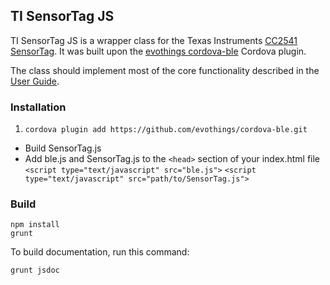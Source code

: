 
## TI SensorTag JS

TI SensorTag JS is a wrapper class for the Texas Instruments [CC2541 SensorTag](http://processors.wiki.ti.com/index.php/Bluetooth_SensorTag).
It was built upon the [evothings cordova-ble](https://github.com/evothings/cordova-ble/) Cordova plugin.

The class should implement most of the core functionality described in the [User Guide](http://processors.wiki.ti.com/index.php/SensorTag_User_Guide).

### Installation
1. ```cordova plugin add https://github.com/evothings/cordova-ble.git```
* Build SensorTag.js
* Add ble.js and SensorTag.js to the ```<head>``` section of your index.html file
```<script type="text/javascript" src="ble.js">``` 
```<script type="text/javascript" src="path/to/SensorTag.js">```

### Build
```
npm install
grunt
```

To build documentation, run this command:
```
grunt jsdoc
```
